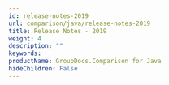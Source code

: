 ```yaml
---
id: release-notes-2019
url: comparison/java/release-notes-2019
title: Release Notes - 2019
weight: 4
description: ""
keywords: 
productName: GroupDocs.Comparison for Java
hideChildren: False
---
```

